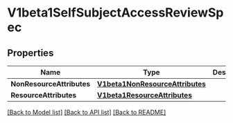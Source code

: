 # V1beta1SelfSubjectAccessReviewSpec

## Properties
Name | Type | Description | Notes
------------ | ------------- | ------------- | -------------
**NonResourceAttributes** | [**V1beta1NonResourceAttributes**](v1beta1.NonResourceAttributes.md) |  | [optional] 
**ResourceAttributes** | [**V1beta1ResourceAttributes**](v1beta1.ResourceAttributes.md) |  | [optional] 

[[Back to Model list]](../README.md#documentation-for-models) [[Back to API list]](../README.md#documentation-for-api-endpoints) [[Back to README]](../README.md)


